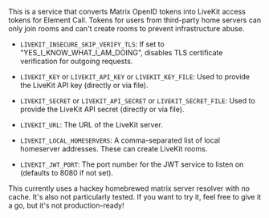 This is a service that converts Matrix OpenID tokens into LiveKit access tokens for Element Call.
Tokens for users from third-party home servers can only join rooms and can't create rooms to prevent infrastructure abuse.

- `LIVEKIT_INSECURE_SKIP_VERIFY_TLS`:
  If set to "YES_I_KNOW_WHAT_I_AM_DOING", disables TLS certificate verification for outgoing requests.

- `LIVEKIT_KEY` or `LIVEKIT_API_KEY` or `LIVEKIT_KEY_FILE`:
  Used to provide the LiveKit API key (directly or via file).

- `LIVEKIT_SECRET` or `LIVEKIT_API_SECRET` or `LIVEKIT_SECRET_FILE`:
  Used to provide the LiveKit API secret (directly or via file).

- `LIVEKIT_URL`:
  The URL of the LiveKit server.

- `LIVEKIT_LOCAL_HOMESERVERS`:
  A comma-separated list of local homeserver addresses. These can create LiveKit rooms.

- `LIVEKIT_JWT_PORT`:
  The port number for the JWT service to listen on (defaults to 8080 if not set).


This currently uses a hackey homebrewed matrix server resolver with no cache. It's also not particularly tested. If you want to try it, feel free to give it a go, but it's not production-ready!

